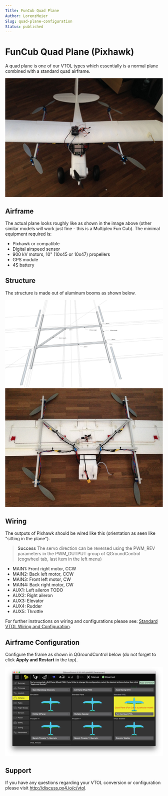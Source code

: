 ```yaml
---
Title: FunCub Quad Plane
Author: LorenzMeier
Slug: quad-plane-configuration
Status: published
---
```


# FunCub Quad Plane (Pixhawk)

A quad plane is one of our VTOL types which essentially is a normal
plane combined with a standard quad airframe. 

![Fun cub VTOL](../../images/fun_cub_vtol_complete.jpg)

## Airframe

The actual plane looks roughly like as shown in the image above (other similar models will work
just fine - this is a Multiplex Fun Cub). The minimal equipment required is:

-   Pixhawk or compatible
-   Digital airspeed sensor
-   900 kV motors, 10" (10x45 or 10x47) propellers
-   GPS module
-   4S battery

## Structure

The structure is made out of aluminum booms as shown below.

![quad_frame](../../images/fun_cub_aluminium_frame_for_vtol.jpg)
![Fun Cub -frame for vtol mounted](../../images/fun_cub_aluminium_frame_for_vtol_mounted.jpg)

## Wiring

The outputs of Pixhawk should be wired like this (orientation as seen
like "sitting in the plane").

> **Success** The servo direction can be reversed using the
  PWM\_REV parameters in the PWM_OUTPUT group of QGroundControl (cogwheel
  tab, last item in the left menu)

-   MAIN1: Front right motor, CCW
-   MAIN2: Back left motor, CCW
-   MAIN3: Front left motor, CW
-   MAIN4: Back right motor, CW
-   AUX1: Left aileron TODO
-   AUX2: Right aileron
-   AUX3: Elevator
-   AUX4: Rudder
-   AUX5: Throttle

For further instructions on wiring and configurations please see: 
[Standard VTOL Wiring and Configuration](../config/standard_configuration_vtol_quad.md).

## Airframe Configuration

Configure the frame as shown in QGroundControl below 
(do not forget to click **Apply and Restart** in the top).

![QCG - Select Fun Cub Quad firmware](../../images/qgc_firmware_standard_vtol_fun_cub_quad.png)


## Support

If you have any questions regarding your VTOL conversion or
configuration please visit <http://discuss.px4.io/c/vtol>.

